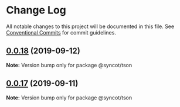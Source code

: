 # Change Log

All notable changes to this project will be documented in this file.
See [Conventional Commits](https://conventionalcommits.org) for commit guidelines.

## [0.0.18](https://github.com/SyncOT/SyncOT/compare/@syncot/tson@0.0.17...@syncot/tson@0.0.18) (2019-09-12)

**Note:** Version bump only for package @syncot/tson





## [0.0.17](https://github.com/SyncOT/SyncOT/compare/@syncot/tson@0.0.16...@syncot/tson@0.0.17) (2019-09-11)

**Note:** Version bump only for package @syncot/tson
